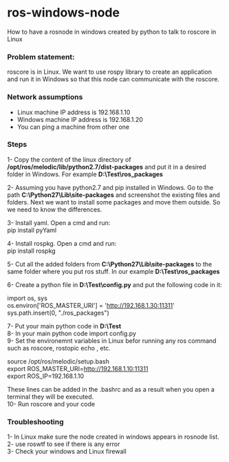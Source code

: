 # ros-windows-node
How to have a rosnode in windows created by python to talk to roscore in Linux

### Problem statement:  
roscore is in Linux. We want to use rospy library to create an application and run it in Windows so that this node can communicate with the roscore.

### Network assumptions  
- Linux machine IP address is 192.168.1.10  
- Windows machine IP address is 192.168.1.20  
- You can ping a machine from other one

### Steps  
1- Copy the content of the linux directory of **/opt/ros/melodic/lib/python2.7/dist-packages** and put it in a desired folder in Windows. For example **D:\Test\ros_packages**

2- Assuming you have python2.7 and pip installed in Windows. Go to the path **C:\Python27\Lib\site-packages** and screenshot the existing files and folders. Next we want to install some packages and move them outside. So we need to know the differences.

3- Install yaml. Open a cmd and run:  
pip install pyYaml

4- Install rospkg.  Open a cmd and run:  
pip install rospkg

5- Cut all the added folders from **C:\Python27\Lib\site-packages** to the same folder where you put ros stuff. In our example **D:\Test\ros_packages**

6- Create a python file in **D:\Test\config.py** and put the following code in it:

import os, sys  
os.environ['ROS_MASTER_URI'] = 'http://192.168.1.30:11311'  
sys.path.insert(0, "./ros_packages")  
  
7- Put your main python code in  **D:\Test**   
8- In your main python code import config.py   
9- Set the environemnt variables in Linux befor running any ros command such as roscore, rostopic echo , etc.

source /opt/ros/melodic/setup.bash   
export ROS_MASTER_URI=http://192.168.1.10:11311   
export ROS_IP=192.168.1.10   

These lines can be added in the .bashrc and as a result when you open a terminal they will be executed.  
10- Run roscore and your code  

### Troubleshooting
1- In Linux make sure the node created in windows appears in rosnode list.   
2- use roswtf to see if there is any error  
3- Check your windows and Linux firewall

